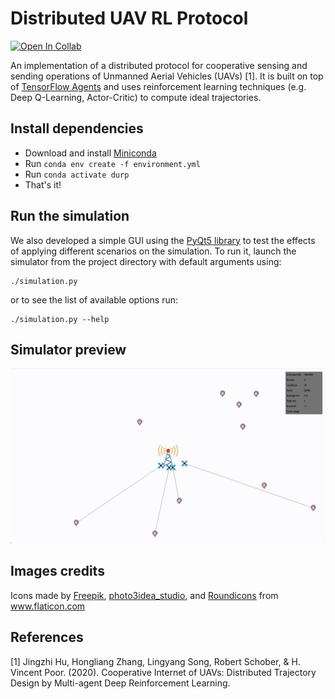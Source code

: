 # Distributed UAV RL Protocol

[![Open In Collab](https://colab.research.google.com/assets/colab-badge.svg)](https://colab.research.google.com/github/AlessioLuciani/distributed-uav-rl-protocol/blob/main/simulation.ipynb)

An implementation of a distributed protocol for cooperative sensing and sending operations of Unmanned Aerial Vehicles (UAVs) [1]. It is built on top of [TensorFlow Agents](https://www.tensorflow.org/agents) and uses reinforcement learning techniques (e.g. Deep Q-Learning, Actor-Critic) to compute ideal trajectories.

## Install dependencies
- Download and install [Miniconda](https://docs.conda.io/en/latest/miniconda.html)
- Run ```conda env create -f environment.yml```
- Run ```conda activate durp```
- That's it!

## Run the simulation
We also developed a simple GUI using the [PyQt5 library](https://www.riverbankcomputing.com/software/pyqt/) to test the effects of applying different scenarios on the simulation. To run it, launch the simulator from the project directory with default arguments using:

```shell
./simulation.py
```
or to see the list of available options run:

```shell
./simulation.py --help
```

## Simulator preview

<img src="images/simulation.gif">

## Images credits
Icons made by <a href="https://www.freepik.com" title="Freepik">Freepik</a>, <a href="https://www.flaticon.com/authors/photo3idea-studio" title="photo3idea_studio">photo3idea_studio</a>, and <a href="https://www.flaticon.com/authors/roundicons" title="Roundicons">Roundicons</a> from <a href="https://www.flaticon.com/" title="Flaticon">www.flaticon.com</a>

## References
[1] Jingzhi Hu, Hongliang Zhang, Lingyang Song, Robert Schober, & H. Vincent Poor. (2020). Cooperative Internet of UAVs: Distributed Trajectory Design by Multi-agent Deep Reinforcement Learning.
